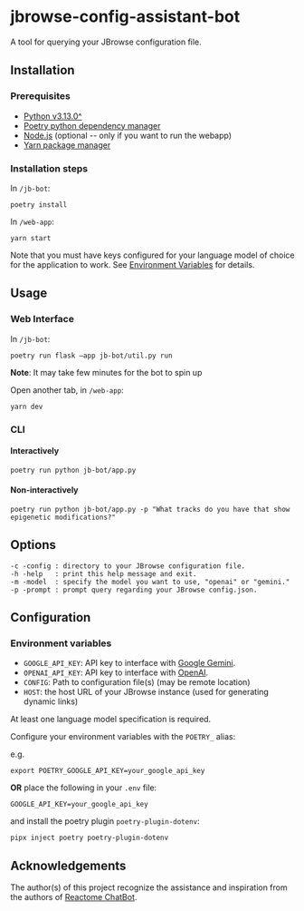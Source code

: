 # jbrowse-config-assistant-bot

A tool for querying your JBrowse configuration file.

## Installation

### Prerequisites

- [Python v3.13.0^](https://www.python.org/)
- [Poetry python dependency manager](https://python-poetry.org/)
- [Node.js](https://nodejs.org/en) (optional -- only if you want to run the webapp)
- [Yarn package manager](https://yarnpkg.com/getting-started/install)

### Installation steps

In `/jb-bot`:

```
poetry install
```

In `/web-app`:

```
yarn start
```

Note that you must have keys configured for your language model of choice for the application to work. See [Environment Variables](#environment-variables) for details.

## Usage

### Web Interface

In `/jb-bot`:

```
poetry run flask —app jb-bot/util.py run
```

**Note**: It may take few minutes for the bot to spin up

Open another tab, in `/web-app`:

```
yarn dev
```

### CLI

#### Interactively

```
poetry run python jb-bot/app.py
```

#### Non-interactively

```
poetry run python jb-bot/app.py -p "What tracks do you have that show epigenetic modifications?"
```

## Options

```
-c -config : directory to your JBrowse configuration file.
-h -help   : print this help message and exit.
-m -model  : specify the model you want to use, "openai" or "gemini."
-p -prompt : prompt query regarding your JBrowse config.json.
```

## Configuration

### Environment variables

- `GOOGLE_API_KEY`: API key to interface with [Google Gemini]().
- `OPENAI_API_KEY`: API key to interface with [OpenAI]().
- `CONFIG`: Path to configuration file(s) (may be remote location)
- `HOST`: the host URL of your JBrowse instance (used for generating dynamic links)

At least one language model specification is required.

Configure your environment variables with the `POETRY_` alias:

e.g.

```
export POETRY_GOOGLE_API_KEY=your_google_api_key
```

**OR** place the following in your `.env` file:

```
GOOGLE_API_KEY=your_google_api_key
```

and install the poetry plugin `poetry-plugin-dotenv`:

```
pipx inject poetry poetry-plugin-dotenv
```

## Acknowledgements

The author(s) of this project recognize the assistance and inspiration from the authors of [Reactome ChatBot](https://github.com/reactome/reactome_chatbot).
